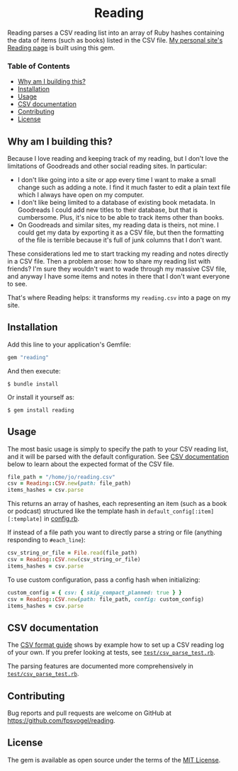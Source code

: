 <h1 align="center">Reading</h1>

Reading parses a CSV reading list into an array of Ruby hashes containing the data of items (such as books) listed in the CSV file. [My personal site's Reading page](https://fpsvogel.com/reading/) is built using this gem.

### Table of Contents

- [Why am I building this?](#why-am-i-building-this)
- [Installation](#installation)
- [Usage](#usage)
- [CSV documentation](#csv-documentation)
- [Contributing](#contributing)
- [License](#license)

## Why am I building this?

Because I love reading and keeping track of my reading, but I don't love the limitations of Goodreads and other social reading sites. In particular:

- I don't like going into a site or app every time I want to make a small change such as adding a note. I find it much faster to edit a plain text file which I always have open on my computer.
- I don't like being limited to a database of existing book metadata. In Goodreads I could add new titles to their database, but that is cumbersome. Plus, it's nice to be able to track items other than books.
- On Goodreads and similar sites, my reading data is theirs, not mine. I could get my data by exporting it as a CSV file, but then the formatting of the file is terrible because it's full of junk columns that I don't want.

These considerations led me to start tracking my reading and notes directly in a CSV file. Then a problem arose: how to share my reading list with friends? I'm sure they wouldn't want to wade through my massive CSV file, and anyway I have some items and notes in there that I don't want everyone to see.

That's where Reading helps: it transforms my `reading.csv` into a page on my site.

## Installation

Add this line to your application's Gemfile:

```ruby
gem "reading"
```

And then execute:

    $ bundle install

Or install it yourself as:

    $ gem install reading

## Usage

The most basic usage is simply to specify the path to your CSV reading list, and it will be parsed with the default configuration. See [CSV documentation](#csv-documentation) below to learn about the expected format of the CSV file.

```ruby
file_path = "/home/jo/reading.csv"
csv = Reading::CSV.new(path: file_path)
items_hashes = csv.parse
```

This returns an array of hashes, each representing an item (such as a book or podcast) structured like the template hash in `default_config[:item][:template]` in [config.rb](https://github.com/fpsvogel/reading/blob/main/lib/reading/config.rb).

If instead of a file path you want to directly parse a string or file (anything responding to `#each_line`):

```ruby
csv_string_or_file = File.read(file_path)
csv = Reading::CSV.new(csv_string_or_file)
items_hashes = csv.parse
```

To use custom configuration, pass a config hash when initializing:

```ruby
custom_config = { csv: { skip_compact_planned: true } }
csv = Reading::CSV.new(path: file_path, config: custom_config)
items_hashes = csv.parse
```

## CSV documentation

The [CSV format guide](https://github.com/fpsvogel/reading/blob/main/doc/csv-format-guide.rb) shows by example how to set up a CSV reading log of your own. If you prefer looking at tests, see [`test/csv_parse_test.rb`](https://github.com/fpsvogel/reading/blob/main/test/csv_parse_test.rb).

The parsing features are documented more comprehensively in [`test/csv_parse_test.rb`](https://github.com/fpsvogel/reading/blob/main/test/csv_parse_test.rb).

## Contributing

Bug reports and pull requests are welcome on GitHub at https://github.com/fpsvogel/reading.

## License

The gem is available as open source under the terms of the [MIT License](https://opensource.org/licenses/MIT).
